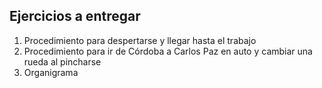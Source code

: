 ## Ejercicios a entregar

1. Procedimiento para despertarse y llegar hasta el trabajo
2. Procedimiento para ir de Córdoba a Carlos Paz en auto y cambiar una rueda al pincharse
3. Organigrama

